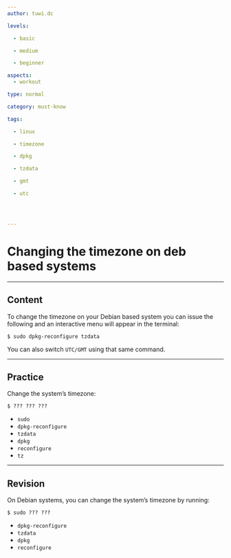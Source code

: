 ```yaml
---
author: tuwi.dc

levels:

  - basic

  - medium

  - beginner

aspects:
  - workout

type: normal

category: must-know

tags:

  - linux

  - timezone

  - dpkg

  - tzdata

  - gmt

  - utc




---
```


# Changing the timezone on deb based systems

---
## Content

To change the timezone on your Debian based system you can issue the following and an interactive menu will appear in the terminal:
```
$ sudo dpkg-reconfigure tzdata
```

You can also switch `UTC/GMT` using that same command.

---
## Practice

Change the system’s timezone:
```
$ ??? ??? ???
```

* `sudo`
* `dpkg-reconfigure`
* `tzdata`
* `dpkg`
* `reconfigure`
* `tz`

---
## Revision

On Debian systems, you can change the system’s timezone by running:
```
$ sudo ??? ???
```

* `dpkg-reconfigure`
* `tzdata`
* `dpkg`
* `reconfigure`

 

